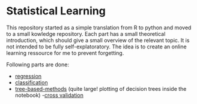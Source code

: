 # Statistical Learning
This repository started as a simple translation from R to python and moved to a small kowledge repository. Each part has a small theoretical introduction, which should give a small overview of the relevant topic. It is not intended to be fully self-explatoratory. The idea is to create an online learning ressource for me to prevent forgetting.

Following parts are done:
- [regression](https://github.com/SteffenHaeussler/statistical_learning/blob/master/python/regression.ipynb)
- [classification](https://github.com/SteffenHaeussler/statistical_learning/blob/master/python/classification.ipynb)
- [tree-based-methods](https://github.com/SteffenHaeussler/statistical_learning/blob/master/python/tree_based_methods.ipynb) (quite large! plotting of decision trees inside the notebook)
-[cross validation](https://github.com/SteffenHaeussler/statistical_learning/blob/master/python/cross_validation.ipynb)


